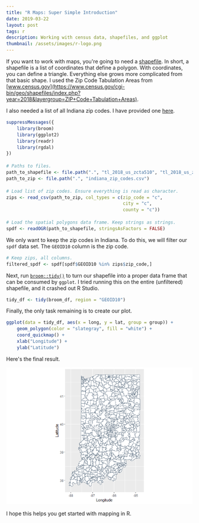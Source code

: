 ```yaml
---
title: "R Maps: Super Simple Introduction"
date: 2019-03-22
layout: post
tags: r
description: Working with census data, shapefiles, and ggplot
thumbnail: /assets/images/r-logo.png
---
```


If you want to work with maps, you're going to need a [shapefile](https://en.wikipedia.org/wiki/Shapefile). In short, a shapefile is a list of coordinates that define a polygon. With coordinates, you can define a triangle. Everything else grows more complicated from that basic shape. I used the Zip Code Tabulation Areas from [www.census.gov](https://www.census.gov/cgi-bin/geo/shapefiles/index.php?year=2018&layergroup=ZIP+Code+Tabulation+Areas).

I also needed a list of all Indiana zip codes. I have provided one [here](/assets/csv/indiana_zip_codes.csv).

```r
suppressMessages({
    library(broom)
    library(ggplot2)
    library(readr)
    library(rgdal)
})

# Paths to files.
path_to_shapefile <- file.path(".", "tl_2018_us_zcta510", "tl_2018_us_zcta510.shp")
path_to_zip <- file.path(".", "indiana_zip_codes.csv")

# Load list of zip codes. Ensure everything is read as character.
zips <- read_csv(path_to_zip, col_types = c(zip_code = "c",
                                            city = "c",
                                            county = "c"))

# Load the spatial polygons data frame. Keep strings as strings.
spdf <- readOGR(path_to_shapefile, stringsAsFactors = FALSE)
```

We only want to keep the zip codes in Indiana. To do this, we will filter our `spdf` data set. The `GEOID10` column is the zip code.

```r
# Keep zips, all columns.
filtered_spdf <- spdf[spdf$GEOID10 %in% zips$zip_code,]
```

Next, run [`broom::tidy()`](https://cran.r-project.org/web/packages/broom/vignettes/broom.html) to turn our shapefile into a proper data frame that can be consumed by `ggplot`. I tried running this on the entire (unfiltered) shapefile, and it crashed out R Studio.

```r
tidy_df <- tidy(broom_df, region = "GEOID10")
```

Finally, the only task remaining is to create our plot.

```r
ggplot(data = tidy_df, aes(x = long, y = lat, group = group)) +
    geom_polygon(color = "slategray", fill = "white") +
    coord_quickmap() +
    xlab("Longitude") +
    ylab("Latitude")
```

Here's the final result.

![Indiana Map of Zip Code](/assets/images/maps/indiana-choropleth-001.png)

I hope this helps you get started with mapping in R.
